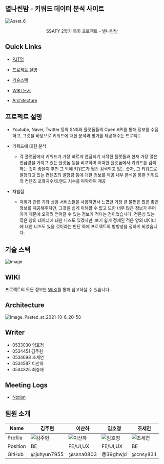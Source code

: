 ## 별나린밤 - 키워드 데이터 분석 사이트

![Asset_6](https://user-images.githubusercontent.com/11308147/142793072-8bd0309f-adfa-44e2-9a32-2256b8739342.png)

<p align="center">
   SSAFY 2학기 특화 프로젝트 - 별나린밤
</p>

## Quick Links 

- [PJT명](#프로젝트명)

- [프로젝트 설명](#프로젝트-설명)

- [기술스택](#기술-스택)

- [WIKI 문서](#wiki)

- [Architecture](#architecture)

## 프로젝트 설명

- Youtube, Naver, Twitter 등의 SNS와 플랫폼들의 Open API를 통해 정보를 수집하고, 그것을 바탕으로 키워드에 대한 분석과 평가를 제공해주는 프로젝트


- 키워드에 대한 분석
    - 각 플랫폼에서 키워드가 가장 빠르게 언급되기 시작한 플랫폼과 현재 가장 많은 언급량을 가지고 있는 플랫폼 등을 비교하며 어떠한 플랫폼에서 키워드를 검색하는 것이 좋을지 추천
그 외에 키워드가 월간 검색되고 있는 숫자, 그 키워드로 발행되고 있는 컨텐츠의 발행량 등에 대한 정보를 제공
내부 분석을 통한 키워드의 컨텐츠 포화지수/트렌드 지수를 파악하여 제공



- 차별점
    - 저희가 관련 기타 상용 서비스들을 사용하면서 느꼈던 가장 큰 불편은 많은 좋은 정보를 제공해주지만, 그것을 쉽게 이해할 수 없고 또한 너무 많은 정보가 주어지기 때문에 오히려 얻어갈 수 있는 정보가 적다는 점이었습니다.
전문성 있는 많은 양의 데이터에 대한 니즈도 있겠지만, 보기 쉽게 정제된 적은 양의 데이터에 대한 니즈도 있을 것이라는 판단 하에 프로젝트의 방향성을 정하게 되었습니다.



## 기술 스택


![image](https://user-images.githubusercontent.com/11308147/142793075-72e3d6de-2cac-47a8-8b21-197a4a21e8f7.png)


## WIKI

프로젝트의 모든 정보는 [WIKI](https://lab.ssafy.com/s05-bigdata-dist/S05P21B103/-/wikis/Home)를 통해 참고하실 수 있습니다.

## Architecture

![Image_Pasted_at_2021-10-6_20-58](https://user-images.githubusercontent.com/11308147/142793080-c774791b-6909-4259-9e9a-d2bf313484a8.png)

## Writer

- 0533030 임호정
- 0534451 김주현
- 0534698 조세연
- 0534587 이산하
- 0534325 최승재

## Meeting Logs

- [Notion](https://feline-ceramic-f5b.notion.site/021d6df882794c8eb1259bd7dbd1c504)

## 팀원 소개

| Name     | 김주현 | 이산하 | 임호정 | 조세연 | 최승재 |
| -------- | ------ | ------ | ------ | ------ | ------ |
| Profile  | ![김주현](https://user-images.githubusercontent.com/11308147/142793188-9c98cdca-78ba-4541-b24a-45e4883d107a.jpg) | ![이산하](https://user-images.githubusercontent.com/11308147/142793190-f7731afb-47f4-44be-bd9d-b516a4e27f34.jpg) | ![임호정](https://user-images.githubusercontent.com/11308147/142793191-950e62b3-f7ae-4285-afac-6163beccdb91.png) | ![조세연](https://user-images.githubusercontent.com/11308147/142793180-759ede1c-7296-4039-a52f-a2b3c4f4580a.png) | ![최승재](https://user-images.githubusercontent.com/11308147/142793186-c71ef3c7-68c4-4bf2-8848-ca7e618cb4d7.png) |
| Position | BE | FE/UI,UX | FE/UI,UX |    BE  | BE |
| GitHub   | @juhyun7955 | @sana0803 | @39ghwjd |  @cnsy831 |@nodayst|

